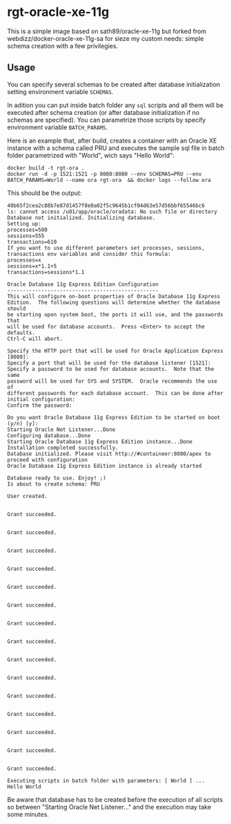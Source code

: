 # rgt-oracle-xe-11g
This is a simple image based on sath89/oracle-xe-11g but forked from webdizz/docker-oracle-xe-11g-sa for sieze my custom needs: simple schema creation with a few privilegies.

## Usage

You can specify several schemas to be created after database initialization setting
environment variable `SCHEMAS`.

In adition you can put inside batch folder any `sql` scripts and all them
will be executed after schema creation (or after database initialization if
no schemas are specified). You can parametrize those scripts by specify environment
variable `BATCH_PARAMS`.

Here is an example that, after build, creates a container with an Oracle XE
instance with a schema called PRU and executes the sample sql file in batch
folder parametrized with "World", wich says "Hello World":

```
docker build -t rgt-ora .
docker run -d -p 1521:1521 -p 8080:8080 --env SCHEMAS=PRU --env BATCH_PARAMS=World --name ora rgt-ora  && docker logs --follow ora
```

This should be the output:

```
40b65f2cea2c88b7e87d1457f8e0a02f5c9645b1cf04d63e57d56bbf65546bc6
ls: cannot access /u01/app/oracle/oradata: No such file or directory
Database not initialized. Initializing database.
Setting up:
processes=500
sessions=555
transactions=610
If you want to use different parameters set processes, sessions, transactions env variables and consider this formula:
processes=x
sessions=x*1.1+5
transactions=sessions*1.1

Oracle Database 11g Express Edition Configuration
-------------------------------------------------
This will configure on-boot properties of Oracle Database 11g Express
Edition.  The following questions will determine whether the database should
be starting upon system boot, the ports it will use, and the passwords that
will be used for database accounts.  Press <Enter> to accept the defaults.
Ctrl-C will abort.

Specify the HTTP port that will be used for Oracle Application Express [8080]:
Specify a port that will be used for the database listener [1521]:
Specify a password to be used for database accounts.  Note that the same
password will be used for SYS and SYSTEM.  Oracle recommends the use of
different passwords for each database account.  This can be done after
initial configuration:
Confirm the password:

Do you want Oracle Database 11g Express Edition to be started on boot (y/n) [y]:
Starting Oracle Net Listener...Done
Configuring database...Done
Starting Oracle Database 11g Express Edition instance...Done
Installation completed successfully.
Database initialized. Please visit http://#containeer:8080/apex to proceed with configuration
Oracle Database 11g Express Edition instance is already started

Database ready to use. Enjoy! ;)
Is about to create schema: PRU

User created.


Grant succeeded.


Grant succeeded.


Grant succeeded.


Grant succeeded.


Grant succeeded.


Grant succeeded.


Grant succeeded.


Grant succeeded.


Grant succeeded.


Grant succeeded.


Grant succeeded.


Grant succeeded.


Grant succeeded.


Grant succeeded.


Grant succeeded.

Executing scripts in batch folder with parameters: [ World ] ...
Hello World
```
Be aware that database has to be created before the execution of all scripts
so between "Starting Oracle Net Listener..." and the execution may take some
minutes.

